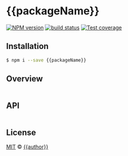 # {{packageName}}
[![NPM version][npm-image]][npm-url]
[![build status][travis-image]][travis-url]
[![Test coverage][coveralls-image]][coveralls-url]

## Installation
```bash
$ npm i --save {{packageName}}
```
## Overview
```js
```

## API
```js
```

## License
[MIT](https://tldrlegal.com/license/mit-license) ©
[{{author}}]({{website}})

[npm-image]: https://img.shields.io/npm/v/{{packageName}}.svg?style=flat-square
[npm-url]: https://npmjs.org/package/{{packageName}}
[travis-image]: https://img.shields.io/travis/{{slug}}/{{packageName}}.svg?style=flat-square
[travis-url]: https://travis-ci.org/{{slug}}/{{packageName}}
[coveralls-image]: https://img.shields.io/coveralls/{{slug}}/{{packageName}}.svg?style=flat-square
[coveralls-url]: https://coveralls.io/r/{{slug}}/{{packageName}}?branch=master
